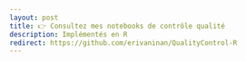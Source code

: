 ```yaml
---
layout: post
title: 👉 Consultez mes notebooks de contrôle qualité
description: Implémentés en R
redirect: https://github.com/erivaninan/QualityControl-R
---
```

